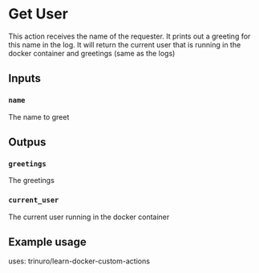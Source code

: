 # Get User

This action receives the name of the requester. It prints out a greeting for this name in the log. It will return the current user that is running in the docker container and greetings (same as the logs)

## Inputs
### `name`

The name to greet

## Outpus
### `greetings`
The greetings

### `current_user`
The current user running in the docker container

## Example usage
uses: trinuro/learn-docker-custom-actions